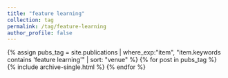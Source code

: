```yaml
---
title: "feature learning"
collection: tag
permalink: /tag/feature-learning
author_profile: false
---
```

{% assign pubs_tag = site.publications | where_exp:"item", "item.keywords contains 'feature learning'" | sort: "venue" %}
{% for post in pubs_tag %}
  {% include archive-single.html %}
{% endfor %}